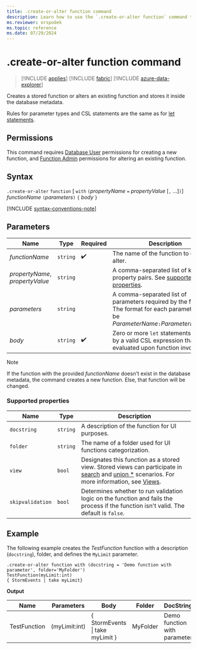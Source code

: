 ```yaml
---
title: .create-or-alter function command
description: Learn how to use the `.create-or-alter function` command to create a stored function or alter an existing function.
ms.reviewer: orspodek
ms.topic: reference
ms.date: 07/29/2024
---
```

# .create-or-alter function command

> [!INCLUDE [applies](../includes/applies-to-version/applies.md)] [!INCLUDE [fabric](../includes/applies-to-version/fabric.md)] [!INCLUDE [azure-data-explorer](../includes/applies-to-version/azure-data-explorer.md)]

Creates a stored function or alters an existing function and stores it inside the database metadata.

Rules for parameter types and CSL statements are the same as for [let statements](../query/let-statement.md).

## Permissions

This command requires [Database User](../access-control/role-based-access-control.md) permissions for creating a new function, and [Function Admin](../access-control/role-based-access-control.md) permissions for altering an existing function.

## Syntax

`.create-or-alter` `function` [ `with` `(`*propertyName* `=` *propertyValue* [`,` ...]`)`] *functionName* `(`*parameters*`)` `{` *body* `}`

[!INCLUDE [syntax-conventions-note](../includes/syntax-conventions-note.md)]

## Parameters

|Name|Type|Required|Description|
|--|--|--|--|
|*functionName* | `string` |  :heavy_check_mark: | The name of the function to create or alter.|
| *propertyName*, *propertyValue* | `string` | | A comma-separated list of key-value property pairs. See [supported properties](#supported-properties).|
|*parameters*  | `string` | | A comma-separated list of parameters required by the function. The format for each parameter must be *ParameterName*`:`*ParameterDataType*.|
|*body*| `string` |  :heavy_check_mark: | Zero or more `let` statements followed by a valid CSL expression that is evaluated upon function invocation.|

> [!NOTE]
> If the function with the provided *functionName* doesn't exist in the database metadata, the command creates a new function. Else, that function will be changed.

### Supported properties

|Name|Type|Description|
|--|--|--|
|`docstring`| `string` |A description of the function for UI purposes.|
|`folder`| `string` |The name of a folder used for UI functions categorization.|
|`view`| `bool` |Designates this function as a stored view. Stored views can participate in [search](../query/search-operator.md) and [union *](../query/union-operator.md) scenarios. For more information, see [Views](../query/schema-entities/views.md).|
|`skipvalidation`| `bool` |Determines whether to run validation logic on the function and fails the process if the function isn't valid. The default is `false`.|

## Example

The following example creates the *TestFunction* function with a description (`docstring`), folder, and defines the `MyLimit` parameter.

```kusto
.create-or-alter function with (docstring = 'Demo function with parameter', folder='MyFolder')
TestFunction(myLimit:int)
{ StormEvents | take myLimit} 
```

**Output**

|Name|Parameters|Body|Folder|DocString|
|---|---|---|---|---|
|TestFunction|(myLimit:int)|{ StormEvents &#124; take myLimit }|MyFolder|Demo function with parameter|
